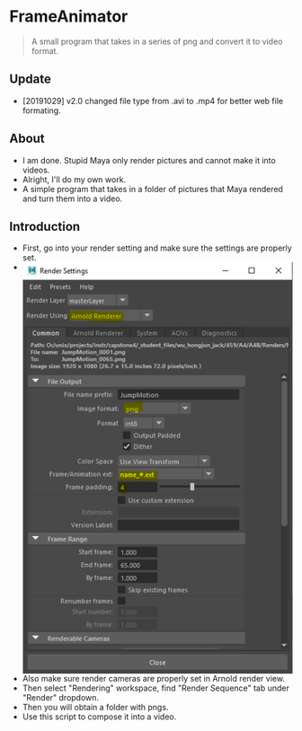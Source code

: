 # FrameAnimator
> A small program that takes in a series of png and convert it to video format.

## Update
* [20191029] v2.0 changed file type from .avi to .mp4 for better web file formating.

## About
* I am done. Stupid Maya only render pictures and cannot make it into videos.
* Alright, I'll do my own work.
* A simple program that takes in a folder of pictures that Maya rendered and turn them into a video.

## Introduction
* First, go into your render setting and make sure the settings are properly set.
* <img align="right" src="https://github.com/Errrneist/FrameAnimator/blob/master/img/settings.png" alt="Settings" width="700">
* Also make sure render cameras are properly set in Arnold render view.
* Then select "Rendering" workspace, find "Render Sequence" tab under "Render" dropdown.
* Then you will obtain a folder with pngs. 
* Use this script to compose it into a video.